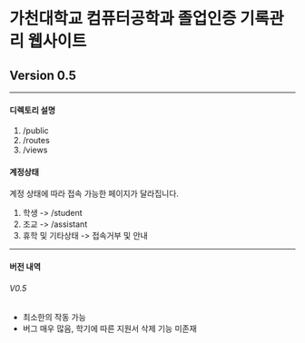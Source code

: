 가천대학교 컴퓨터공학과 졸업인증 기록관리 웹사이트
====================================================
## Version 0.5

-------------
#### **디렉토리 설명**
1. /public 
2. /routes
3. /views


#### **계정상태**
계정 상태에 따라 접속 가능한 페이지가 달라집니다.
1. 학생 -> /student
2. 조교 -> /assistant
3. 휴학 및 기타상태 -> 접속거부 및 안내


-----
#### **버전 내역**

###### V0.5
* 최소한의 작동 가능
* 버그 매우 많음, 학기에 따른 지원서 삭제 기능 미존재 